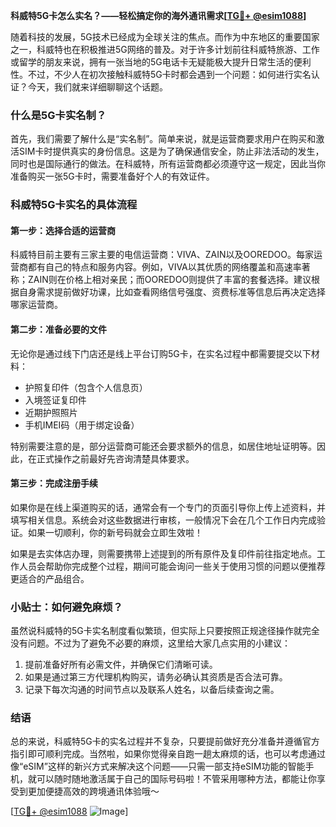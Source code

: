 **科威特5G卡怎么实名？——轻松搞定你的海外通讯需求[[TG💪+ @esim1088](https://t.me/s/esim1088)]**

随着科技的发展，5G技术已经成为全球关注的焦点。而作为中东地区的重要国家之一，科威特也在积极推进5G网络的普及。对于许多计划前往科威特旅游、工作或留学的朋友来说，拥有一张当地的5G电话卡无疑能极大提升日常生活的便利性。不过，不少人在初次接触科威特5G卡时都会遇到一个问题：如何进行实名认证？今天，我们就来详细聊聊这个话题。

### 什么是5G卡实名制？

首先，我们需要了解什么是“实名制”。简单来说，就是运营商要求用户在购买和激活SIM卡时提供真实的身份信息。这是为了确保通信安全，防止非法活动的发生，同时也是国际通行的做法。在科威特，所有运营商都必须遵守这一规定，因此当你准备购买一张5G卡时，需要准备好个人的有效证件。

### 科威特5G卡实名的具体流程

#### 第一步：选择合适的运营商

科威特目前主要有三家主要的电信运营商：VIVA、ZAIN以及OOREDOO。每家运营商都有自己的特点和服务内容。例如，VIVA以其优质的网络覆盖和高速率著称；ZAIN则在价格上相对亲民；而OOREDOO则提供了丰富的套餐选择。建议根据自身需求提前做好功课，比如查看网络信号强度、资费标准等信息后再决定选择哪家运营商。

#### 第二步：准备必要的文件

无论你是通过线下门店还是线上平台订购5G卡，在实名过程中都需要提交以下材料：
- 护照复印件（包含个人信息页）
- 入境签证复印件
- 近期护照照片
- 手机IMEI码（用于绑定设备）

特别需要注意的是，部分运营商可能还会要求额外的信息，如居住地址证明等。因此，在正式操作之前最好先咨询清楚具体要求。

#### 第三步：完成注册手续

如果你是在线上渠道购买的话，通常会有一个专门的页面引导你上传上述资料，并填写相关信息。系统会对这些数据进行审核，一般情况下会在几个工作日内完成验证。如果一切顺利，你的新号码就会立即生效啦！

如果是去实体店办理，则需要携带上述提到的所有原件及复印件前往指定地点。工作人员会帮助你完成整个过程，期间可能会询问一些关于使用习惯的问题以便推荐更适合的产品组合。

### 小贴士：如何避免麻烦？

虽然说科威特的5G卡实名制度看似繁琐，但实际上只要按照正规途径操作就完全没有问题。不过为了避免不必要的麻烦，这里给大家几点实用的小建议：
1. 提前准备好所有必需文件，并确保它们清晰可读。
2. 如果是通过第三方代理机构购买，请务必确认其资质是否合法可靠。
3. 记录下每次沟通的时间节点以及联系人姓名，以备后续查询之需。

### 结语

总的来说，科威特5G卡的实名过程并不复杂，只要提前做好充分准备并遵循官方指引即可顺利完成。当然啦，如果你觉得亲自跑一趟太麻烦的话，也可以考虑通过像“eSIM”这样的新兴方式来解决这个问题——只需一部支持eSIM功能的智能手机，就可以随时随地激活属于自己的国际号码啦！不管采用哪种方法，都能让你享受到更加便捷高效的跨境通讯体验哦～

[[TG💪+ @esim1088](https://t.me/s/esim1088) ![Image](https://i.postimg.cc/4NQfJmqS/Snipaste-2025-05-13-00-14-12.png)]